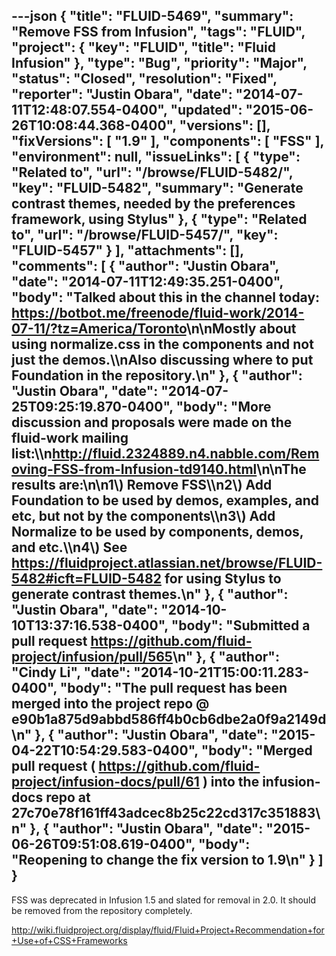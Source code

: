 ---json
{
  "title": "FLUID-5469",
  "summary": "Remove FSS from Infusion",
  "tags": "FLUID",
  "project": {
    "key": "FLUID",
    "title": "Fluid Infusion"
  },
  "type": "Bug",
  "priority": "Major",
  "status": "Closed",
  "resolution": "Fixed",
  "reporter": "Justin Obara",
  "date": "2014-07-11T12:48:07.554-0400",
  "updated": "2015-06-26T10:08:44.368-0400",
  "versions": [],
  "fixVersions": [
    "1.9"
  ],
  "components": [
    "FSS"
  ],
  "environment": null,
  "issueLinks": [
    {
      "type": "Related to",
      "url": "/browse/FLUID-5482/",
      "key": "FLUID-5482",
      "summary": "Generate contrast themes, needed by the preferences framework, using Stylus"
    },
    {
      "type": "Related to",
      "url": "/browse/FLUID-5457/",
      "key": "FLUID-5457"
    }
  ],
  "attachments": [],
  "comments": [
    {
      "author": "Justin Obara",
      "date": "2014-07-11T12:49:35.251-0400",
      "body": "Talked about this in the channel today: <https://botbot.me/freenode/fluid-work/2014-07-11/?tz=America/Toronto>\n\nMostly about using normalize.css in the components and not just the demos.\\\nAlso discussing where to put Foundation in the repository.\n"
    },
    {
      "author": "Justin Obara",
      "date": "2014-07-25T09:25:19.870-0400",
      "body": "More discussion and proposals were made on the fluid-work mailing list:\\\n<http://fluid.2324889.n4.nabble.com/Removing-FSS-from-Infusion-td9140.html>\n\nThe results are:\n\n1\\) Remove FSS\\\n2\\) Add Foundation to be used by demos, examples, and etc, but not by the components\\\n3\\) Add Normalize to be used by components, demos, and etc.\\\n4\\) See <https://fluidproject.atlassian.net/browse/FLUID-5482#icft=FLUID-5482> for using Stylus to generate contrast themes.\n"
    },
    {
      "author": "Justin Obara",
      "date": "2014-10-10T13:37:16.538-0400",
      "body": "Submitted a pull request <https://github.com/fluid-project/infusion/pull/565>\n"
    },
    {
      "author": "Cindy Li",
      "date": "2014-10-21T15:00:11.283-0400",
      "body": "The pull request has been merged into the project repo @ e90b1a875d9abbd586ff4b0cb6dbe2a0f9a2149d\n"
    },
    {
      "author": "Justin Obara",
      "date": "2015-04-22T10:54:29.583-0400",
      "body": "Merged pull request ( <https://github.com/fluid-project/infusion-docs/pull/61> ) into the infusion-docs repo at 27c70e78f161ff43adcec8b25c22cd317c351883\n"
    },
    {
      "author": "Justin Obara",
      "date": "2015-06-26T09:51:08.619-0400",
      "body": "Reopening to change the fix version to 1.9\n"
    }
  ]
}
---
FSS was deprecated in Infusion 1.5 and slated for removal in 2.0. It should be removed from the repository completely.&#x20;

<http://wiki.fluidproject.org/display/fluid/Fluid+Project+Recommendation+for+Use+of+CSS+Frameworks>

        
